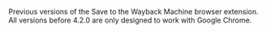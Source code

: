 Previous versions of the Save to the Wayback Machine browser extension.
All versions before 4.2.0 are only designed to work with Google Chrome.
